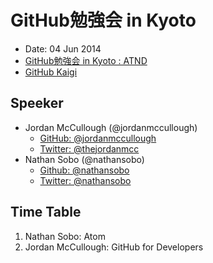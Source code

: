 GitHub勉強会 in Kyoto
=====================
- Date: 04 Jun 2014
- [GitHub勉強会 in Kyoto : ATND](http://atnd.org/events/50935)
- [GitHub Kaigi](http://githubkaigi.org/index.html)

Speeker
-------
- Jordan McCullough (@jordanmccullough)
  - [GitHub: @jordanmccullough](https://github.com/jordanmccullough)
  - [Twitter: @thejordanmcc](https://twitter.com/thejordanmcc)
- Nathan Sobo (@nathansobo)
  - [Github: @nathansobo](https://github.com/nathansobo)
  - [Twitter: @nathansobo](https://twitter.com/nathansobo)

Time Table
----------
1. Nathan Sobo: Atom
2. Jordan McCullough: GitHub for Developers
